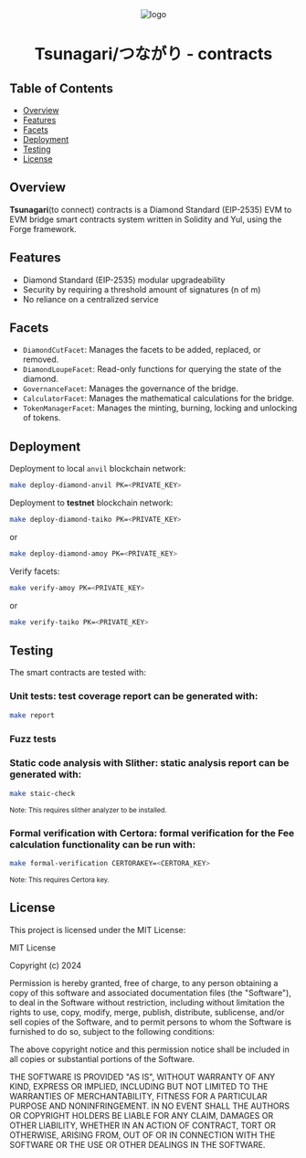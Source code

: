 <div align="center">
  <img src="https://github.com/user-attachments/assets/8e4e3361-4930-45ef-addc-a0b576e8c56f" alt="logo" />
  <h1>Tsunagari/つながり - contracts</h1>
  
</div>

## Table of Contents

- [Overview](#overview)
- [Features](#features)
- [Facets](#facets)
- [Deployment](#deployment)
- [Testing](#testing)
- [License](#license)

## Overview

**Tsunagari**(to connect) contracts is a Diamond Standard (EIP-2535) EVM to EVM bridge smart contracts system written in Solidity and Yul, using the Forge framework.

## Features

- Diamond Standard (EIP-2535) modular upgradeability
- Security by requiring a threshold amount of signatures (n of m)
- No reliance on a centralized service

## Facets

- `DiamondCutFacet`: Manages the facets to be added, replaced, or removed.
- `DiamondLoupeFacet`: Read-only functions for querying the state of the diamond.
- `GovernanceFacet`: Manages the governance of the bridge.
- `CalculatorFacet`: Manages the mathematical calculations for the bridge.
- `TokenManagerFacet`: Manages the minting, burning, locking and unlocking of tokens.

## Deployment

Deployment to local `anvil` blockchain network:

```bash
make deploy-diamond-anvil PK=<PRIVATE_KEY>
```

Deployment to **testnet** blockchain network:

```bash
make deploy-diamond-taiko PK=<PRIVATE_KEY>
```

or

```bash
make deploy-diamond-amoy PK=<PRIVATE_KEY>
```

Verify facets:

```bash
make verify-amoy PK=<PRIVATE_KEY>
```

or

```bash
make verify-taiko PK=<PRIVATE_KEY>
```

## Testing

The smart contracts are tested with:

### Unit tests: test coverage report can be generated with:

```bash
make report
```

### Fuzz tests

### Static code analysis with **Slither**: static analysis report can be generated with:

```bash
make staic-check
```

<sub>Note: This requires slither analyzer to be installed.</sub>

### Formal verification with **Certora**: formal verification for the **Fee calculation functionality** can be run with:

```bash
make formal-verification CERTORAKEY=<CERTORA_KEY>
```

<sub>Note: This requires Certora key.</sub>

## License

This project is licensed under the MIT License:

MIT License

Copyright (c) 2024

Permission is hereby granted, free of charge, to any person obtaining a copy
of this software and associated documentation files (the "Software"), to deal
in the Software without restriction, including without limitation the rights
to use, copy, modify, merge, publish, distribute, sublicense, and/or sell
copies of the Software, and to permit persons to whom the Software is
furnished to do so, subject to the following conditions:

The above copyright notice and this permission notice shall be included in all
copies or substantial portions of the Software.

THE SOFTWARE IS PROVIDED "AS IS", WITHOUT WARRANTY OF ANY KIND, EXPRESS OR
IMPLIED, INCLUDING BUT NOT LIMITED TO THE WARRANTIES OF MERCHANTABILITY,
FITNESS FOR A PARTICULAR PURPOSE AND NONINFRINGEMENT. IN NO EVENT SHALL THE
AUTHORS OR COPYRIGHT HOLDERS BE LIABLE FOR ANY CLAIM, DAMAGES OR OTHER
LIABILITY, WHETHER IN AN ACTION OF CONTRACT, TORT OR OTHERWISE, ARISING FROM,
OUT OF OR IN CONNECTION WITH THE SOFTWARE OR THE USE OR OTHER DEALINGS IN THE
SOFTWARE.

